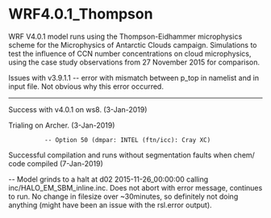 # WRF4.0.1_Thompson
WRF V4.0.1 model runs using the Thompson-Eidhammer microphysics scheme for the Microphysics of Antarctic Clouds campaign. Simulations to test the influence of CCN number concentrations on cloud microphysics, using the case study observations from 27 November 2015 for comparison.

Issues with v3.9.1.1 -- error with mismatch between p_top in namelist and in input file. Not obvious why this error occurred.

------------------------------------------------

Success with v4.0.1 on ws8. (3-Jan-2019)

Trialing on Archer. (3-Jan-2019)

              -- Option 50 (dmpar: INTEL (ftn/icc): Cray XC) 
              
Successful compilation and runs without segmentation faults when chem/ code compiled (7-Jan-2019)
  
-- Model grinds to a halt at d02 2015-11-26_00:00:00 calling inc/HALO_EM_SBM_inline.inc. Does not abort with error message, continues to run. No change in filesize over ~30minutes, so definitely not doing anything (might have been an issue with the rsl.error output).
